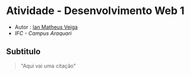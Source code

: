 # Atividade - Desenvolvimento Web 1

- Autor : [Ian Matheus Veiga](https://github.com/IanMV)
- *IFC - Campus Araquari*

## Subtitulo
> "Aqui vai uma citação"
